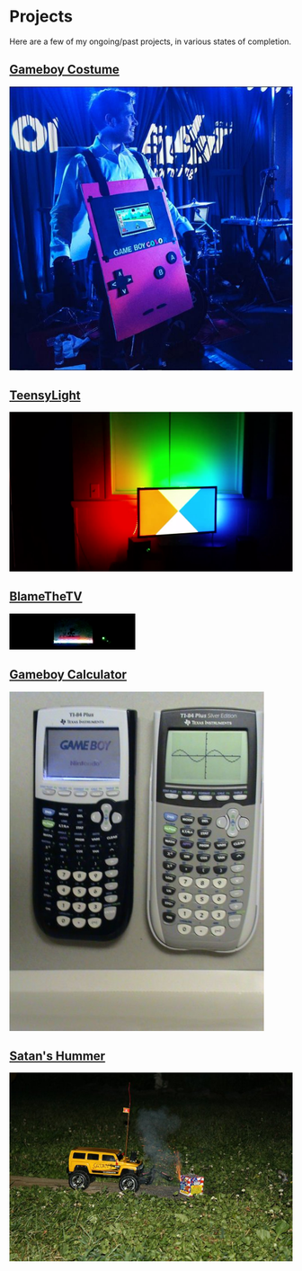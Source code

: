 # Projects

Here are a few of my ongoing/past projects, in various states of completion.

## [Gameboy Costume](gameboy-costume.md)
![](images/gameboy-costume/1.jpg)

## [TeensyLight](teensy-light.md)
![](images/teensy-light/1.png)

## [BlameTheTV](blame-the-tv.md)
![](images/blame-the-tv/1.png)

## [Gameboy Calculator](gameboy-calculator.md)
![](images/gameboy-calculator/23.jpg)

## [Satan's Hummer](satans-hummer.md)
![](images/satans-hummer/7.jpg)
